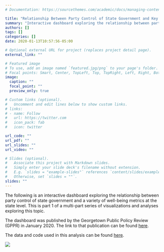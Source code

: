 ```yaml
---
# Documentation: https://sourcethemes.com/academic/docs/managing-content/

title: "Relationship Between Party Control of State Government and Key Well-Being Metrics"
summary: "Interactive dashboard exploring the relationship between party control of state government and a variety of well-being metrics at the state level. This is part 1 of a multi-part series of visualizations and analyses exploring this topic."
authors: []
tags: []
categories: []
date: 2020-01-13T10:57:56-05:00

# Optional external URL for project (replaces project detail page).
external_link: ""

# Featured image
# To use, add an image named `featured.jpg/png` to your page's folder.
# Focal points: Smart, Center, TopLeft, Top, TopRight, Left, Right, BottomLeft, Bottom, BottomRight.
image:
  caption: ""
  focal_point: ""
  preview_only: true

# Custom links (optional).
#   Uncomment and edit lines below to show custom links.
# links:
# - name: Follow
#   url: https://twitter.com
#   icon_pack: fab
#   icon: twitter

url_code: ""
url_pdf: ""
url_slides: ""
url_video: ""

# Slides (optional).
#   Associate this project with Markdown slides.
#   Simply enter your slide deck's filename without extension.
#   E.g. `slides = "example-slides"` references `content/slides/example-slides.md`.
#   Otherwise, set `slides = ""`.
slides: ""
---
```

The following is an interactive dashboard exploring the relationship between party control of state government and a variety of well-being metrics at the state level. This is part 1 of a multi-part series of visualizations and analyses exploring this topic.

The dashboard was published by the Georgetown Public Policy Review (GPPR) in January 2020. The link to that publication can be found [here](http://gppreview.com/2020/01/09/relationships-party-control-state-government-key-well-metrics/).

The data and code used in this analysis can be found [here](https://github.com/andygreen-1/PartyControlStateGov).

<div class='tableauPlaceholder' id='viz1578932993691' style='position: relative'><noscript><a href='#'><img alt=' ' src='https:&#47;&#47;public.tableau.com&#47;static&#47;images&#47;GP&#47;GP5PNZQD2&#47;1_rss.png' style='border: none' /></a></noscript><object class='tableauViz'  style='display:none;'><param name='host_url' value='https%3A%2F%2Fpublic.tableau.com%2F' /> <param name='embed_code_version' value='3' /> <param name='path' value='shared&#47;GP5PNZQD2' /> <param name='toolbar' value='yes' /><param name='static_image' value='https:&#47;&#47;public.tableau.com&#47;static&#47;images&#47;GP&#47;GP5PNZQD2&#47;1.png' /> <param name='animate_transition' value='yes' /><param name='display_static_image' value='yes' /><param name='display_spinner' value='yes' /><param name='display_overlay' value='yes' /><param name='display_count' value='yes' /><param name='filter' value='publish=yes' /></object></div>                <script type='text/javascript'>                    var divElement = document.getElementById('viz1578932993691');                    var vizElement = divElement.getElementsByTagName('object')[0];                    if ( divElement.offsetWidth > 800 ) { vizElement.style.width='1000px';vizElement.style.height='827px';} else if ( divElement.offsetWidth > 500 ) { vizElement.style.width='1000px';vizElement.style.height='827px';} else { vizElement.style.width='100%';vizElement.style.height='2577px';}                     var scriptElement = document.createElement('script');                    scriptElement.src = 'https://public.tableau.com/javascripts/api/viz_v1.js';                    vizElement.parentNode.insertBefore(scriptElement, vizElement);                </script>


